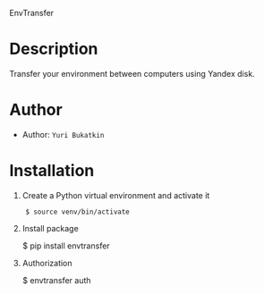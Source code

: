 EnvTransfer

Description
===========

Transfer your environment between computers using Yandex disk.

Author
======

* Author: `Yuri Bukatkin`


Installation
============

1. Create a Python virtual environment and activate it

```    $ virtualenv venv
    $ source venv/bin/activate
```

2. Install package

    $ pip install envtransfer

3. Authorization

    $ envtransfer auth
    
